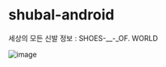 # shubal-android
세상의 모든 신발 정보 : SHOES-__-_OF. WORLD




![image](https://github.com/user-attachments/assets/8f53e230-89d0-489f-9cb3-bebd14a19f7c)

